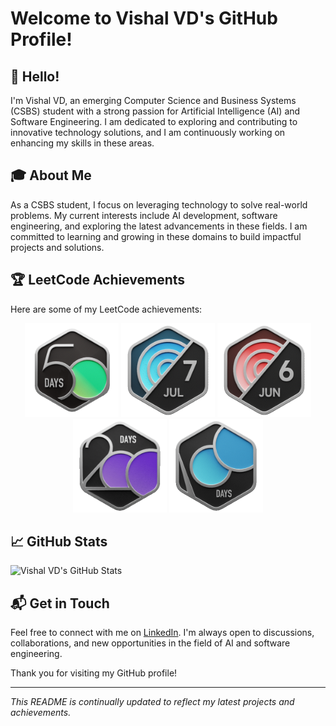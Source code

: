 # Welcome to Vishal VD's GitHub Profile!

## 👋 Hello!

I'm Vishal VD, an emerging Computer Science and Business Systems (CSBS) student with a strong passion for Artificial Intelligence (AI) and Software Engineering. I am dedicated to exploring and contributing to innovative technology solutions, and I am continuously working on enhancing my skills in these areas.

## 🎓 About Me

As a CSBS student, I focus on leveraging technology to solve real-world problems. My current interests include AI development, software engineering, and exploring the latest advancements in these fields. I am committed to learning and growing in these domains to build impactful projects and solutions.

## 🏆 LeetCode Achievements

Here are some of my LeetCode achievements:

<p align="center">
  <img src="https://github.com/Vishal-V-D/Vishal-V-D/blob/a8c74db966f347b0c41ca84c23044f9ccc08b15a/50.gif" alt="LeetCode Badge 50" width="150"/>
  <img src="https://github.com/Vishal-V-D/Vishal-V-D/blob/a8c74db966f347b0c41ca84c23044f9ccc08b15a/july7.gif" alt="LeetCode Badge July" width="150"/>
  <img src="https://github.com/Vishal-V-D/Vishal-V-D/blob/a8c74db966f347b0c41ca84c23044f9ccc08b15a/jun.gif" alt="LeetCode Badge June" width="150"/>
  <img src="https://github.com/Vishal-V-D/Vishal-V-D/blob/37702ab7fb9daa0e01a65dee6568bead6003f79c/2024-200.gif" alt="LeetCode Badge 200" width="150"/>
  <img src="https://github.com/Vishal-V-D/Vishal-V-D/blob/a8c74db966f347b0c41ca84c23044f9ccc08b15a/100.gif" alt="LeetCode Badge 100" width="150"/>
</p>

## 📈 GitHub Stats

![Vishal VD's GitHub Stats](https://github-readme-stats.vercel.app/api?username=Vishal-V-D&show_icons=true&hide_title=true&hide_border=true&count_private=true&include_all_commits=true&theme=dark)

## 📬 Get in Touch

Feel free to connect with me on [LinkedIn](https://www.linkedin.com/in/vishal-v-d/). I'm always open to discussions, collaborations, and new opportunities in the field of AI and software engineering.

Thank you for visiting my GitHub profile!

---

*This README is continually updated to reflect my latest projects and achievements.*
